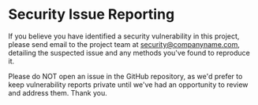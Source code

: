 # Security Issue Reporting

If you believe you have identified a security vulnerability in this project, please send email to the project
team at security@companyname.com, detailing the suspected issue and any methods you've found to reproduce it.

Please do NOT open an issue in the GitHub repository, as we'd prefer to keep vulnerability reports private until
we've had an opportunity to review and address them. Thank you.
